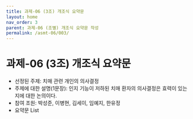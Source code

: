 ```yaml
---
title: 과제-06 (3조) 개조식 요약문
layout: home
nav_order: 3
parent: 과제-06 (조별) 개조식 요약문 작성
permalink: /asmt-06/003/
---
```


# 과제-06 (3조) 개조식 요약문

- 선정된 주제: 치매 관련 개인의 의사결정   
- 주제에 대한 설명(1문장): 인지 기능이 저하된 치매 환자의 의사결정은 효력이 있는지에 대한 논의이다.  
- 참여 조원: 박성준, 이병현, 김세이, 임예지, 한유정
- 요약문 List

